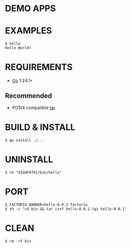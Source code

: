 # DEMO APPS

# EXAMPLES

```console
$ hello
Hello World!
```

# REQUIREMENTS

* [Go](https://golang.org/) 1.24.1+

## Recommended

* POSIX compatible [tar](https://pubs.opengroup.org/onlinepubs/7908799/xcu/tar.html)

# BUILD & INSTALL

```console
$ go install ./...
```

# UNINSTALL

```console
$ rm "${GOPATH}/bin/hello"
```

# PORT

```console
$ FACTORIO_BANNER=hello-0.0.1 factorio
$ sh -c "cd bin && tar czvf hello-0.0.1.tgz hello-0.0.1"
```

# CLEAN

```console
$ rm -rf bin
```
